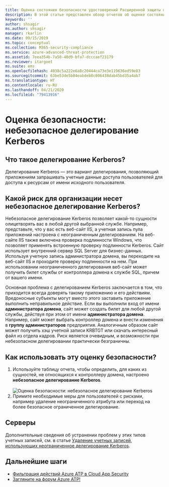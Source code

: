 ```yaml
---
title: Оценка состояния безопасности удостоверений Расширенной защиты от угроз Azure с неограниченным использованием Kerberos
description: В этой статье представлен обзор отчетов об оценке состояния безопасности удостоверений Azure ATP с неограниченным использованием Kerberos.
keywords: ''
author: shsagir
ms.author: shsagir
manager: rkarlin
ms.date: 09/15/2019
ms.topic: conceptual
ms.collection: M365-security-compliance
ms.service: azure-advanced-threat-protection
ms.assetid: 7eea354b-7a50-40d9-bfa7-dcccaef23179
ms.reviewer: itargoet
ms.suite: ems
ms.openlocfilehash: 4938c5a222e6a8c20444ca73e3e119636ed59e83
ms.sourcegitcommit: 63be53de5b84eabdeb8c006438dab45bd35a4ab7
ms.translationtype: HT
ms.contentlocale: ru-RU
ms.lasthandoff: 04/21/2020
ms.locfileid: "79413916"
---
```

# <a name="security-assessment-unsecure-kerberos-delegation"></a>Оценка безопасности: небезопасное делегирование Kerberos


## <a name="what-is-kerberos-delegation"></a>Что такое делегирование Kerberos? 

Делегирование Kerberos — это вариант делегирования, позволяющий приложениям запрашивать учетные данные доступа пользователей для доступа к ресурсам от имени исходного пользователя.  

## <a name="what-risk-does-unsecure-kerberos-delegation-pose-to-an-organization"></a>Какой риск для организации несет небезопасное делегирование Kerberos? 

Небезопасное делегирование Kerberos позволяет какой-то сущности олицетворять вас в любой другой выбранной службе. Например, представьте, что у вас есть веб-сайт IIS, а учетная запись пула приложений настроена с неограниченным делегированием. На веб-сайте IIS также включена проверка подлинности Windows, что позволяет применять встроенную проверку подлинности Kerberos. Сайт использует внутренний сервер SQL Server для бизнес-данных. Используя учетную запись администратора домена, вы переходите на веб-сайт IIS и проходите проверку подлинности на нем. При использовании неограниченного делегирования веб-сайт может получить билет службы от контроллера домена к службе SQL, причем от вашего имени.

Основная проблема с делегированием Kerberos заключается в том, что приходится всегда доверять такому приложению и его действиям. Вредоносные субъекты могут вместо этого заставить приложение выполнить неправильное действие. Если вы выполнили вход от имени **администратора домена**, сайт может создать билет для любой другой службы, действуя при этом от имени **администратора домена**. Например, сайт может выбрать контроллер домена и внести изменения в **группу администраторов** предприятия. Аналогичным образом сайт может получить хэш учетной записи KRBTGT или скачать интересный файл из отдела кадров. Риск является очевидным, и возможности при небезопасном делегировании практически безграничны. 

 
## <a name="how-do-i-use-this-security-assessment"></a>Как использовать эту оценку безопасности?

1. Используйте таблицу отчета, чтобы определить, для каких из сущностей, не относящихся к контроллеру домена, настроено **небезопасное делегирование Kerberos**.    
    <br>![Оценка безопасности: небезопасное делегирование Kerberos](media/atp-cas-isp-kerberos-delegation-2.png)
1. Примите необходимые меры для пользователей с рисками, например удаление неограниченного атрибута или переход на более безопасное ограниченное делегирование.

## <a name="remediation"></a>Серверы

Дополнительные сведения об устранении проблем у этих типов учетных записей, см. в статье [Удаление учетных записей, использующих неограниченное делегирование Kerberos](https://blogs.technet.microsoft.com/389thoughts/2017/04/18/get-rid-of-accounts-that-use-kerberos-unconstrained-delegation/).

## <a name="next-steps"></a>Дальнейшие шаги
- [Фильтрация действий Azure ATP в Cloud App Security](atp-activities-filtering-mcas.md)
- [Загляните на форум Azure ATP!](https://aka.ms/azureatpcommunity)
